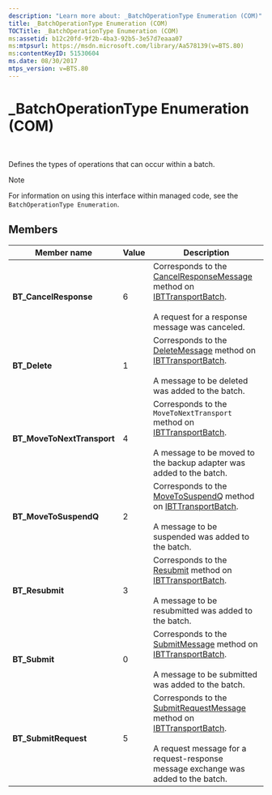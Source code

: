 ```yaml
---
description: "Learn more about: _BatchOperationType Enumeration (COM)"
title: _BatchOperationType Enumeration (COM)
TOCTitle: _BatchOperationType Enumeration (COM)
ms:assetid: b12c20fd-9f2b-4ba3-92b5-3e57d7eaaa07
ms:mtpsurl: https://msdn.microsoft.com/library/Aa578139(v=BTS.80)
ms:contentKeyID: 51530604
ms.date: 08/30/2017
mtps_version: v=BTS.80
---
```


# \_BatchOperationType Enumeration (COM)

 

Defines the types of operations that can occur within a batch.


> [!NOTE]
> <P>For information on using this interface within managed code, see the <CODE>BatchOperationType Enumeration</CODE>.</P>



## Members

<table>
<thead>
<tr class="header">
<th>Member name</th>
<th>Value</th>
<th>Description</th>
</tr>
</thead>
<tbody>
<tr class="odd">
<td><strong>BT_CancelResponse</strong></td>
<td>6</td>
<td>Corresponds to the <a href="ibttransportbatch-cancelresponsemessage-method-com.md">CancelResponseMessage</a> method on <a href="ibttransportbatch-interface-com.md">IBTTransportBatch</a>.<br />
<br />
A request for a response message was canceled.</td>
</tr>
<tr class="even">
<td><strong>BT_Delete</strong></td>
<td>1</td>
<td>Corresponds to the <a href="ibttransportbatch-deletemessage-method-com.md">DeleteMessage</a> method on <a href="ibttransportbatch-interface-com.md">IBTTransportBatch</a>.<br />
<br />
A message to be deleted was added to the batch.</td>
</tr>
<tr class="odd">
<td><strong>BT_MoveToNextTransport</strong></td>
<td>4</td>
<td>Corresponds to the <code>MoveToNextTransport</code> method on <a href="ibttransportbatch-interface-com.md">IBTTransportBatch</a>.<br />
<br />
A message to be moved to the backup adapter was added to the batch.</td>
</tr>
<tr class="even">
<td><strong>BT_MoveToSuspendQ</strong></td>
<td>2</td>
<td>Corresponds to the <a href="ibttransportbatch-movetosuspendq-method-com.md">MoveToSuspendQ</a> method on <a href="ibttransportbatch-interface-com.md">IBTTransportBatch</a>.<br />
<br />
A message to be suspended was added to the batch.</td>
</tr>
<tr class="odd">
<td><strong>BT_Resubmit</strong></td>
<td>3</td>
<td>Corresponds to the <a href="ibttransportbatch-resubmit-method-com.md">Resubmit</a> method on <a href="ibttransportbatch-interface-com.md">IBTTransportBatch</a>.<br />
<br />
A message to be resubmitted was added to the batch.</td>
</tr>
<tr class="even">
<td><strong>BT_Submit</strong></td>
<td>0</td>
<td>Corresponds to the <a href="ibttransportbatch-submitmessage-method-com.md">SubmitMessage</a> method on <a href="ibttransportbatch-interface-com.md">IBTTransportBatch</a>.<br />
<br />
A message to be submitted was added to the batch.</td>
</tr>
<tr class="odd">
<td><strong>BT_SubmitRequest</strong></td>
<td>5</td>
<td>Corresponds to the <a href="ibttransportbatch-submitrequestmessage-method-com.md">SubmitRequestMessage</a> method on <a href="ibttransportbatch-interface-com.md">IBTTransportBatch</a>.<br />
<br />
A request message for a request-response message exchange was added to the batch.</td>
</tr>
</tbody>
</table>

